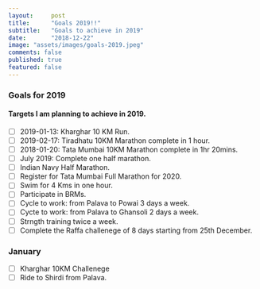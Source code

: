 ```yaml
---
layout:     post
title:      "Goals 2019!!"
subtitle:   "Goals to achieve in 2019"
date:       "2018-12-22"
image: "assets/images/goals-2019.jpeg"
comments: false
published: true
featured: false
---
```


### Goals for 2019
#### Targets I am planning to achieve in 2019.

- [ ] 2019-01-13: Kharghar 10 KM Run.
- [ ] 2019-02-17: Tiradhatu 10KM Marathon complete in 1 hour.
- [ ] 2018-01-20: Tata Mumbai 10KM Marathon complete in 1hr 20mins.
- [ ] July 2019: Complete one half marathon.
- [ ] Indian Navy Half Marathon.
- [ ] Register for Tata Mumbai Full Marathon for 2020.
- [ ] Swim for 4 Kms in one hour.
- [ ] Participate in BRMs.
- [ ] Cycle to work: from Palava to Powai 3 days a week.
- [ ] Cycte to work: from Palava to Ghansoli 2 days a week.
- [ ] Strngth training twice a week.
- [ ] Complete the Raffa challenege of 8 days starting from 25th December.

### January
- [ ] Kharghar 10KM Challenege
- [ ] Ride to Shirdi from Palava.

<!---
<p>lets see the progress in Jan.<p>

<h2 class="section-heading">The Final Frontier</h2>


# <blockquote>The dreams of yesterday are the hopes of today and the reality of tomorrow. Science has not yet mastered prophecy. We predict too much for the next year and yet far to little for the next ten.</blockquote>


# <h2 class="section-heading">Reaching for the Stars</h2>


# <a href="#">
#     <img src="{{ site.baseurl }}/img/post-sample-image.jpg" alt="Post Sample Image">
# </a>
# <span class="caption text-muted">To go places and do things that have never been done before – that’s what living is all about.</span>

# <p>Space, the final frontier. These are the voyages of the Starship Enterprise. Its five-year mission: to explore strange new worlds, to seek out new life and new civilizations, to boldly go where no man has gone before.</p>
# -->
